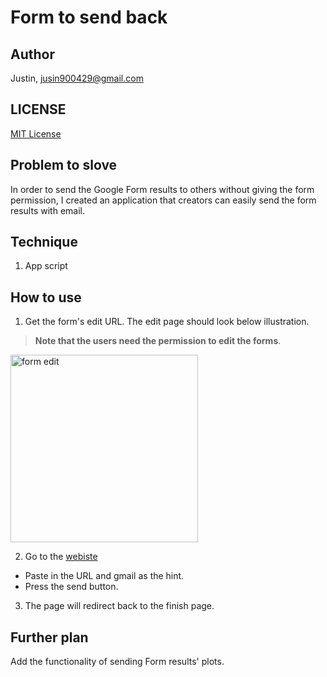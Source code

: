 # Form to send back

## Author
Justin, jusin900429@gmail.com

## LICENSE
[MIT License](https://github.com/Justin900429/form_to_send_back/blob/main/LICENSE)

## Problem to slove
In order to send the Google Form results to others without giving the form permission, I created an application that creators can easily send the form results with email.

## Technique
1. App script

## How to use
1. Get the form's edit URL. The edit page should look below illustration.
> **Note that the users need the permission to edit the forms**.

<img src=https://i.imgur.com/DwGdhHr.png alt="form edit" width=300/>

2. Go to the [webiste](http://justin900429.github.io/form_to_send_back/)
  * Paste in the URL and gmail as the hint.
  * Press the send button.
 
3. The page will redirect back to the finish page.

## Further plan
Add the functionality of sending Form results' plots.
